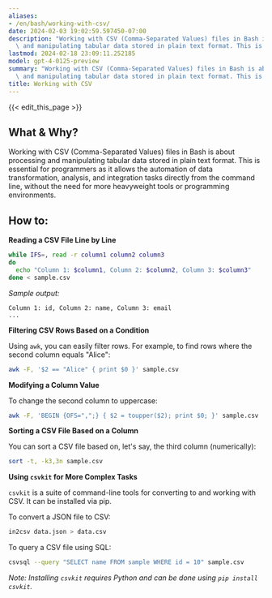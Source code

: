 ```yaml
---
aliases:
- /en/bash/working-with-csv/
date: 2024-02-03 19:02:59.597450-07:00
description: "Working with CSV (Comma-Separated Values) files in Bash is about processing\
  \ and manipulating tabular data stored in plain text format. This is essential\u2026"
lastmod: 2024-02-18 23:09:11.252185
model: gpt-4-0125-preview
summary: "Working with CSV (Comma-Separated Values) files in Bash is about processing\
  \ and manipulating tabular data stored in plain text format. This is essential\u2026"
title: Working with CSV
---
```


{{< edit_this_page >}}

## What & Why?
Working with CSV (Comma-Separated Values) files in Bash is about processing and manipulating tabular data stored in plain text format. This is essential for programmers as it allows the automation of data transformation, analysis, and integration tasks directly from the command line, without the need for more heavyweight tools or programming environments.

## How to:

**Reading a CSV File Line by Line**

```bash
while IFS=, read -r column1 column2 column3
do
  echo "Column 1: $column1, Column 2: $column2, Column 3: $column3"
done < sample.csv
```

*Sample output:*

```
Column 1: id, Column 2: name, Column 3: email
...
```

**Filtering CSV Rows Based on a Condition**

Using `awk`, you can easily filter rows. For example, to find rows where the second column equals "Alice":

```bash
awk -F, '$2 == "Alice" { print $0 }' sample.csv
```

**Modifying a Column Value**

To change the second column to uppercase:

```bash
awk -F, 'BEGIN {OFS=",";} { $2 = toupper($2); print $0; }' sample.csv
```

**Sorting a CSV File Based on a Column**

You can sort a CSV file based on, let's say, the third column (numerically):

```bash
sort -t, -k3,3n sample.csv
```

**Using `csvkit` for More Complex Tasks**

`csvkit` is a suite of command-line tools for converting to and working with CSV. It can be installed via pip.

To convert a JSON file to CSV:

```bash
in2csv data.json > data.csv
```

To query a CSV file using SQL:

```bash
csvsql --query "SELECT name FROM sample WHERE id = 10" sample.csv
```

*Note: Installing `csvkit` requires Python and can be done using `pip install csvkit`.*
